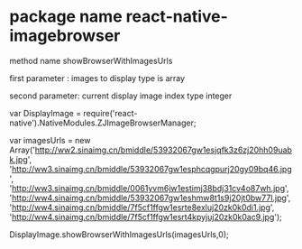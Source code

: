 # package name react-native-imagebrowser
method name showBrowserWithImagesUrls

first parameter : images to display type is array

second parameter: current display image index type integer

var DisplayImage = require('react-native').NativeModules.ZJImageBrowserManager;

var imagesUrls = new Array('http://ww2.sinaimg.cn/bmiddle/53932067gw1esjqfk3z6zj20hh09uabk.jpg',
                    'http://ww3.sinaimg.cn/bmiddle/53932067gw1esphcqgpurj20gy09bq46.jpg',
                    'http://ww3.sinaimg.cn/bmiddle/0061yvm6jw1estimj38bdj31cv4o87wh.jpg',
                    'http://ww4.sinaimg.cn/bmiddle/53932067gw1eshmw8t1s9j20jt0bw77l.jpg',
                    'http://ww4.sinaimg.cn/bmiddle/7f5cf1ffgw1esrte8exluj20zk0k0di1.jpg',
                    'http://ww4.sinaimg.cn/bmiddle/7f5cf1ffgw1esrt4kpyjuj20zk0k0ac9.jpg');

DisplayImage.showBrowserWithImagesUrls(imagesUrls,0);       
